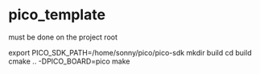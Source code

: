# pico_template
must be done on the project root

export PICO_SDK_PATH=/home/sonny/pico/pico-sdk
mkdir build
cd build
cmake .. -DPICO_BOARD=pico
make
